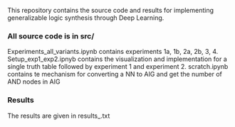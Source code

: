 This repository contains the source code and results for implementing generalizable logic synthesis through Deep Learning.

### All source code is in src/
Experiments\_all\_variants.ipynb contains experiments 1a, 1b, 2a, 2b, 3, 4.
Setup\_exp1\_exp2.ipnyb contains the visualization and implementation for a single truth table followed by experiment 1 and experiment 2. 
scratch.ipynb contains te mechanism for converting a NN to AIG and get the number of AND nodes in AIG

### Results
The results are given in results\_<expID>.txt
